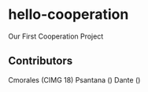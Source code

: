 # hello-cooperation
Our First Cooperation Project
## Contributors
Cmorales (CIMG 18)
Psantana ()
Dante ()